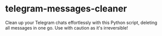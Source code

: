 # telegram-messages-cleaner
Clean up your Telegram chats effortlessly with this Python script, deleting all messages in one go. Use with caution as it's irreversible!
